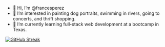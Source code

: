 - 👋 Hi, I’m @francesperez
- 👀 I’m interested in painting dog portraits, swimming in rivers, going to concerts, and thrift shopping.
- 🌱 I’m currently learning full-stack web development at a bootcamp in Texas.

[![GitHub Streak](https://streak-stats.demolab.com?user=francesperez&theme=blueberry_duo)](https://git.io/streak-stats)
<!-- ![image](https://img.shields.io/badge/Gmail-D14836?style=for-the-badge&logo=gmail&logoColor=white) -->




<!---
francesperez/francesperez is a ✨ special ✨ repository because its `README.md` (this file) appears on your GitHub profile.
You can click the Preview link to take a look at your changes.
--->
